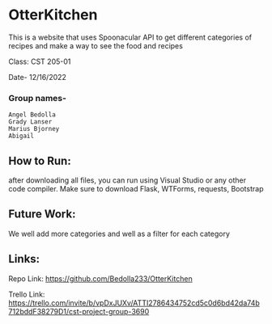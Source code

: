 # OtterKitchen
This is a website that uses Spoonacular API to get different categories of recipes and make a way to see the food and recipes

  Class: CST 205-01
  
  Date- 12/16/2022
  ### Group names-
    Angel Bedolla
    Grady Lanser
    Marius Bjorney
    Abigail
  
  

## How to Run: 
after downloading all files, you can run using Visual Studio or any other code compiler. Make sure to download Flask, WTForms, requests, Bootstrap

## Future Work: 
We well add more categories and well as a filter for each category

## Links:

Repo Link: https://github.com/Bedolla233/OtterKitchen

Trello Link: https://trello.com/invite/b/vpDxJUXv/ATTI2786434752cd5c0d6bd42da74b712bddF38279D1/cst-project-group-3690 
